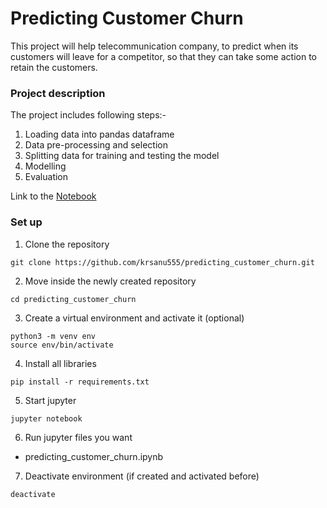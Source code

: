 # Predicting Customer Churn

This project will help  telecommunication company, to predict when its customers will leave for a competitor, so that they can take some action to retain the customers.

### Project description
The project includes following steps:-
 1. Loading data into pandas dataframe
 2. Data pre-processing and selection
 3. Splitting data for training and testing the model
 4. Modelling
 5. Evaluation
 
 Link to the [Notebook](https://github.com/krsanu555/predicting_customer_churn/blob/master/predicting_customer_churn.ipynb)
 
### Set up
1. Clone the repository
```
git clone https://github.com/krsanu555/predicting_customer_churn.git
```
2. Move inside the newly created repository
```
cd predicting_customer_churn
```
3. Create a virtual environment and activate it (optional)
```
python3 -m venv env
source env/bin/activate
```
4. Install all libraries
```
pip install -r requirements.txt
```
5. Start jupyter
```
jupyter notebook
```
6. Run jupyter files you want
  - predicting_customer_churn.ipynb
  
7. Deactivate environment (if created and activated before)
```
deactivate
```
